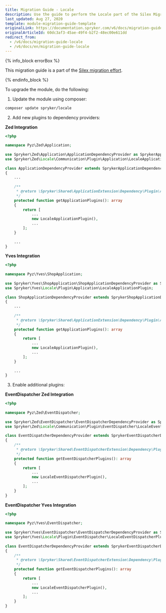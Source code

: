 ```yaml
---
title: Migration Guide - Locale
description: Use the guide to perform the Locale part of the Silex Migration Effort.
last_updated: Aug 27, 2020
template: module-migration-guide-template
originalLink: https://documentation.spryker.com/v6/docs/migration-guide-locale
originalArticleId: 60dc3af3-45ae-49f4-b2f2-48ec00e611dd
redirect_from:
  - /v6/docs/migration-guide-locale
  - /v6/docs/en/migration-guide-locale
---
```


{% info_block errorBox %}

This migration guide is a part of the [Silex migration effort](/docs/scos/dev/migration-concepts/silex-replacement/silex-replacement.html).

{% endinfo_block %}

To upgrade the module, do the following:

1. Update the module using composer:
```bash
composer update spryker/locale
```
2. Add new plugins to dependency providers:

**Zed Integration**

```php
<?php
 
namespace Pyz\Zed\Application;
 
use Spryker\Zed\Application\ApplicationDependencyProvider as SprykerApplicationDependencyProvider;
use Spryker\Zed\Locale\Communication\Plugin\Application\LocaleApplicationPlugin;
 
class ApplicationDependencyProvider extends SprykerApplicationDependencyProvider
{
    ...
 
    /**
     * @return \Spryker\Shared\ApplicationExtension\Dependency\Plugin\ApplicationPluginInterface[]
     */
    protected function getApplicationPlugins(): array
    {
        return [
            ...
            new LocaleApplicationPlugin(),
            ...
        ];
    }
 
    ...
}
```

**Yves Integration**

```php
<?php
 
namespace Pyz\Yves\ShopApplication;
 
use Spryker\Yves\ShopApplication\ShopApplicationDependencyProvider as SprykerShopApplicationDependencyProvider;
use Spryker\Yves\Locale\Plugin\Application\LocaleApplicationPlugin;
 
class ShopApplicationDependencyProvider extends SprykerShopApplicationDependencyProvider
{
    ...
 
    /**
     * @return \Spryker\Shared\ApplicationExtension\Dependency\Plugin\ApplicationPluginInterface[]
     */
    protected function getApplicationPlugins(): array
    {
        return [
            ...
            new LocaleApplicationPlugin(),
            ...
        ];
    }
 
    ...
}
```

3. Enable additional plugins:

**EventDispatcher Zed Integration**

```php
<?php
 
namespace Pyz\Zed\EventDispatcher;
 
use Spryker\Zed\EventDispatcher\EventDispatcherDependencyProvider as SprykerEventDispatcherDependencyProvider;
use Spryker\Zed\Locale\Communication\Plugin\EventDispatcher\LocaleEventDispatcherPlugin;
 
class EventDispatcherDependencyProvider extends SprykerEventDispatcherDependencyProvider
{
    /**
     * @return \Spryker\Shared\EventDispatcherExtension\Dependency\Plugin\EventDispatcherPluginInterface[]
     */
    protected function getEventDispatcherPlugins(): array
    {
        return [
            ...
            new LocaleEventDispatcherPlugin(),
            ...
        ];
    }
}
```

**EventDispatcher Yves Integration**

```php
<?php
 
namespace Pyz\Yves\EventDispatcher;
 
use Spryker\Yves\EventDispatcher\EventDispatcherDependencyProvider as SprykerEventDispatcherDependencyProvider;
use Spryker\Yves\Locale\Plugin\EventDispatcher\LocaleEventDispatcherPlugin;
 
class EventDispatcherDependencyProvider extends SprykerEventDispatcherDependencyProvider
{
    /**
     * @return \Spryker\Shared\EventDispatcherExtension\Dependency\Plugin\EventDispatcherPluginInterface[]
     */
    protected function getEventDispatcherPlugins(): array
    {
        return [
            ...
            new LocaleEventDispatcherPlugin(),
            ...
        ];
    }
}
```
